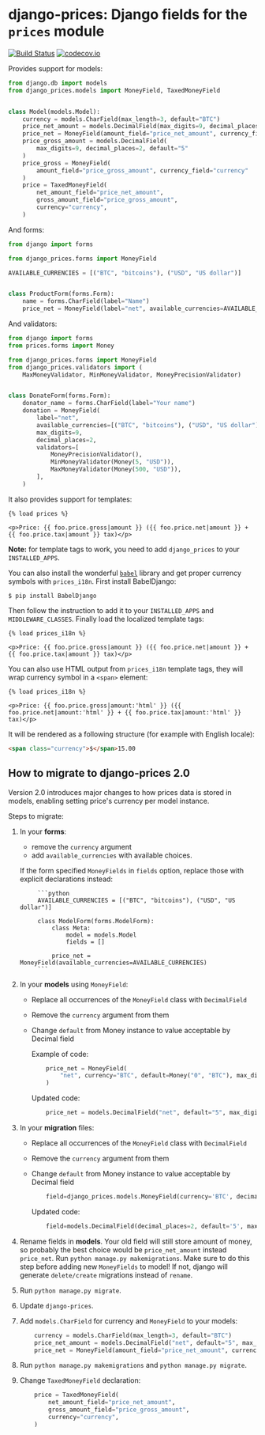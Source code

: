 django-prices: Django fields for the `prices` module
====================================================

[![Build Status](https://secure.travis-ci.org/mirumee/django-prices.png)](https://travis-ci.org/mirumee/django-prices) [![codecov.io](https://img.shields.io/codecov/c/github/mirumee/django-prices/master.svg)](http://codecov.io/github/mirumee/django-prices?branch=master)

Provides support for models:

```python
from django.db import models
from django_prices.models import MoneyField, TaxedMoneyField


class Model(models.Model):
    currency = models.CharField(max_length=3, default="BTC")
    price_net_amount = models.DecimalField(max_digits=9, decimal_places=2, default="5")
    price_net = MoneyField(amount_field="price_net_amount", currency_field="currency")
    price_gross_amount = models.DecimalField(
        max_digits=9, decimal_places=2, default="5"
    )
    price_gross = MoneyField(
        amount_field="price_gross_amount", currency_field="currency"
    )
    price = TaxedMoneyField(
        net_amount_field="price_net_amount",
        gross_amount_field="price_gross_amount",
        currency="currency",
    )
```

And forms:

```python
from django import forms

from django_prices.forms import MoneyField

AVAILABLE_CURRENCIES = [("BTC", "bitcoins"), ("USD", "US dollar")]


class ProductForm(forms.Form):
    name = forms.CharField(label="Name")
    price_net = MoneyField(label="net", available_currencies=AVAILABLE_CURRENCIES)
```

And validators:

```python
from django import forms
from prices.forms import Money

from django_prices.forms import MoneyField
from django_prices.validators import (
    MaxMoneyValidator, MinMoneyValidator, MoneyPrecisionValidator)


class DonateForm(forms.Form):
    donator_name = forms.CharField(label="Your name")
    donation = MoneyField(
        label="net",
        available_currencies=[("BTC", "bitcoins"), ("USD", "US dollar")],
        max_digits=9,
        decimal_places=2,
        validators=[
            MoneyPrecisionValidator(),
            MinMoneyValidator(Money(5, "USD")),
            MaxMoneyValidator(Money(500, "USD")),
        ],
    )
```

It also provides support for templates:

```html+django
{% load prices %}

<p>Price: {{ foo.price.gross|amount }} ({{ foo.price.net|amount }} + {{ foo.price.tax|amount }} tax)</p>
```

**Note:** for template tags to work, you need to add `django_prices` to your `INSTALLED_APPS`.

You can also install the wonderful [`babel`](http://babel.pocoo.org/) library and get proper currency symbols with `prices_i18n`. First install BabelDjango:

```
$ pip install BabelDjango
```

Then follow the instruction to add it to your `INSTALLED_APPS` and `MIDDLEWARE_CLASSES`. Finally load the localized template tags:

```html+django
{% load prices_i18n %}

<p>Price: {{ foo.price.gross|amount }} ({{ foo.price.net|amount }} + {{ foo.price.tax|amount }} tax)</p>
```

You can also use HTML output from `prices_i18n` template tags, they will wrap currency symbol in a `<span>` element:

```html+django
{% load prices_i18n %}

<p>Price: {{ foo.price.gross|amount:'html' }} ({{ foo.price.net|amount:'html' }} + {{ foo.price.tax|amount:'html' }} tax)</p>
```

It will be rendered as a following structure (for example with English locale):

```html
<span class="currency">$</span>15.00
```

## How to migrate to django-prices 2.0

Version 2.0 introduces major changes to how prices data is stored in models, enabling setting price's currency per model instance.

Steps to migrate:

1. In your **forms**:
    * remove the `currency` argument
    * add `available_currencies` with available choices.

    If the form specified `MoneyFields` in `fields` option, replace those with explicit declarations instead:

            ```python
            AVAILABLE_CURRENCIES = [("BTC", "bitcoins"), ("USD", "US dollar")]

            class ModelForm(forms.ModelForm):
                class Meta:
                    model = models.Model
                    fields = []

                price_net = MoneyField(available_currencies=AVAILABLE_CURRENCIES)
            ```

1. In your **models** using `MoneyField`:
    * Replace all occurrences of the `MoneyField` class with `DecimalField`
    * Remove the `currency` argument from them
    * Change `default` from Money instance to value acceptable by Decimal field 

        Example of code:
        ```python
            price_net = MoneyField(
                "net", currency="BTC", default=Money("0", "BTC"), max_digits=9, decimal_places=2
            )
        ```
        Updated code:
        ```python
            price_net = models.DecimalField("net", default="5", max_digits=9, decimal_places=2)
        ```

1. In your **migration** files:
    * Replace all occurrences of the `MoneyField` class with `DecimalField`
    * Remove the `currency` argument from them
    * Change `default` from Money instance to value acceptable by Decimal field 

        ```python
            field=django_prices.models.MoneyField(currency='BTC', decimal_places=2, default='5', max_digits=9, verbose_name='net')
        ```
        Updated code:
        ```python
            field=models.DecimalField(decimal_places=2, default='5', max_digits=9, verbose_name='net')
        ```

1. Rename fields in **models**. Your old field will still store amount of money, so probably the best choice would be `price_net_amount` instead `price_net`. Run `python manage.py makemigrations`. Make sure to do this step before adding new `MoneyFields` to model! If not, django will generate `delete/create` migrations instead of `rename`.

1. Run `python manage.py migrate`.

1. Update `django-prices`.

1. Add `models.CharField` for currency and `MoneyField` to your models:

    ```python
        currency = models.CharField(max_length=3, default="BTC")
        price_net_amount = models.DecimalField("net", default="5", max_digits=9, decimal_places=2)
        price_net = MoneyField(amount_field="price_net_amount", currency_field="currency")
    ```

1. Run `python manage.py makemigrations` and `python manage.py migrate`.

1. Change `TaxedMoneyField` declaration:

    ```python
        price = TaxedMoneyField(
            net_amount_field="price_net_amount",
            gross_amount_field="price_gross_amount",
            currency="currency",
        )
    ```

